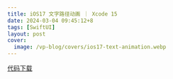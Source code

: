 ```yaml
---
title: iOS17 文字路径动画 ｜ Xcode 15
date: 2024-03-04 09:45:12+8
tags: [SwiftUI]
layout: post
cover:
  image: /vp-blog/covers/ios17-text-animation.webp
---
```



<script setup>
import CodeSandbox from '@/components/InDoc/CodeSandbox.vue'
</script>

<CodeSandbox src="https://player.bilibili.com/player.html?aid=1401075146&bvid=BV1Cr421s7ER&cid=1451464807&p=1"></CodeSandbox>

[代码下载](https://github.com/shenxiang11/TextAnimation)
